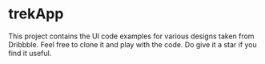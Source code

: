 # trekApp

This project contains the UI code examples for various designs taken from Dribbble. Feel free to clone it and play with the code.
Do give it a star if you find it useful.
